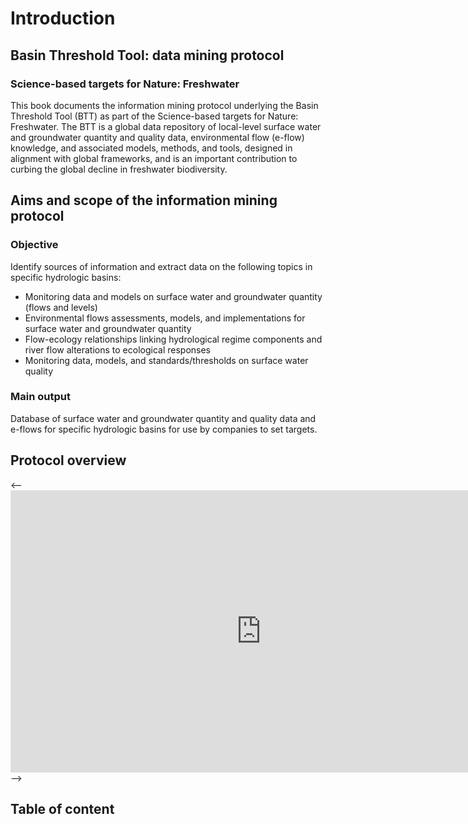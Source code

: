 # Introduction 
## Basin Threshold Tool: data mining protocol
### Science-based targets for Nature: Freshwater

This book documents the information mining protocol underlying the Basin Threshold Tool (BTT) as part of the Science-based targets for Nature: Freshwater. The BTT is a global data repository of local-level surface water and groundwater quantity and quality data, environmental flow (e-flow) knowledge, and associated models, methods, and tools, designed in alignment with global frameworks, and is an important contribution to curbing the global decline in freshwater biodiversity. 

## Aims and scope of the information mining protocol
### Objective
Identify sources of information and extract data on the following topics in specific hydrologic basins:
- Monitoring data and models on surface water and groundwater quantity (flows and levels)
- Environmental flows assessments, models, and implementations for surface water and groundwater quantity
- Flow-ecology relationships linking hydrological regime components and river flow alterations to ecological responses
- Monitoring data, models, and standards/thresholds on surface water quality

### Main output 
Database of surface water and groundwater quantity and quality data and e-flows for specific hydrologic basins for use by companies to set targets.

## Protocol overview
<-- <iframe style="border: 1px solid rgba(0, 0, 0, 0.1);" width="800" height="450" src="https://embed.figma.com/board/oXfRgB1o1PuW9tnpfLBk89/BTT-protocol-alpha?node-id=0-1&embed-host=share" allowfullscreen></iframe> -->

## Table of content

```{tableofcontents}
```